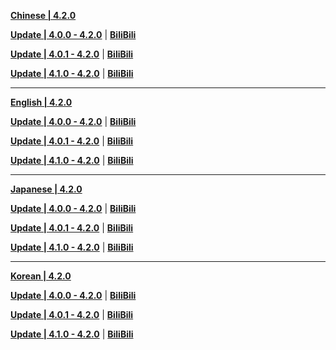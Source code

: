 **[Chinese | 4.2.0](https://autopatchcn.yuanshen.com/client_app/download/pc_zip/20231030130954_PsW6Fr19EHxBCeKn/Audio_Chinese_4.2.0.zip)**

**[Update | 4.0.0 - 4.2.0](https://autopatchcn.yuanshen.com/client_app/update/hk4e_cn/18/zh-cn_4.0.0_4.2.0_hdiff_BAnCWdVRFu9bpfyT.zip)** | **[BiliBili](https://autopatchcn.yuanshen.com/client_app/update/hk4e_cn/17/zh-cn_4.0.0_4.2.0_hdiff_O6yQ8X0UZMv92E4N.zip)**

**[Update | 4.0.1 - 4.2.0](https://autopatchcn.yuanshen.com/client_app/update/hk4e_cn/18/zh-cn_4.0.1_4.2.0_hdiff_LoQaDF4vJWqe83Rj.zip)** | **[BiliBili](https://autopatchcn.yuanshen.com/client_app/update/hk4e_cn/17/zh-cn_4.0.1_4.2.0_hdiff_Upe16KtS5alLv7z9.zip)**

**[Update | 4.1.0 - 4.2.0](https://autopatchcn.yuanshen.com/client_app/update/hk4e_cn/18/zh-cn_4.1.0_4.2.0_hdiff_nh9PQk51UuE7dmqH.zip)** | **[BiliBili](https://autopatchcn.yuanshen.com/client_app/update/hk4e_cn/17/zh-cn_4.1.0_4.2.0_hdiff_9vz5BDufZlb4ewaX.zip)**

---

**[English | 4.2.0](https://autopatchcn.yuanshen.com/client_app/download/pc_zip/20231030130954_PsW6Fr19EHxBCeKn/Audio_English(US)_4.2.0.zip)**

**[Update | 4.0.0 - 4.2.0](https://autopatchcn.yuanshen.com/client_app/update/hk4e_cn/18/en-us_4.0.0_4.2.0_hdiff_FbUiC7dHyxT69heu.zip)** | **[BiliBili](https://autopatchcn.yuanshen.com/client_app/update/hk4e_cn/17/en-us_4.0.0_4.2.0_hdiff_K2cgA53GSdBrW07o.zip)**

**[Update | 4.0.1 - 4.2.0](https://autopatchcn.yuanshen.com/client_app/update/hk4e_cn/18/en-us_4.0.1_4.2.0_hdiff_P2AjUcW35YgVSzm7.zip)** | **[BiliBili](https://autopatchcn.yuanshen.com/client_app/update/hk4e_cn/17/en-us_4.0.1_4.2.0_hdiff_I3eH9ARYGFpuKd1W.zip)**

**[Update | 4.1.0 - 4.2.0](https://autopatchcn.yuanshen.com/client_app/update/hk4e_cn/18/en-us_4.1.0_4.2.0_hdiff_mIywVGEvAY9qlkzt.zip)** | **[BiliBili](https://autopatchcn.yuanshen.com/client_app/update/hk4e_cn/17/en-us_4.1.0_4.2.0_hdiff_M3dT8g5tJN7rcaA9.zip)**

---

**[Japanese | 4.2.0](https://autopatchcn.yuanshen.com/client_app/download/pc_zip/20231030130954_PsW6Fr19EHxBCeKn/Audio_Japanese_4.2.0.zip)**

**[Update | 4.0.0 - 4.2.0](https://autopatchcn.yuanshen.com/client_app/update/hk4e_cn/18/ja-jp_4.0.0_4.2.0_hdiff_CRDUWqZ8lI4jBmXr.zip)** | **[BiliBili](https://autopatchcn.yuanshen.com/client_app/update/hk4e_cn/17/ja-jp_4.0.0_4.2.0_hdiff_LSByNOVAn2acPpwG.zip)**

**[Update | 4.0.1 - 4.2.0](https://autopatchcn.yuanshen.com/client_app/update/hk4e_cn/18/ja-jp_4.0.1_4.2.0_hdiff_Ff1OJI7gKveLWa3m.zip)** | **[BiliBili](https://autopatchcn.yuanshen.com/client_app/update/hk4e_cn/17/ja-jp_4.0.1_4.2.0_hdiff_2j5ZiBpLroI6DdK8.zip)**

**[Update | 4.1.0 - 4.2.0](https://autopatchcn.yuanshen.com/client_app/update/hk4e_cn/18/ja-jp_4.1.0_4.2.0_hdiff_oTbeQjA1fMXcZKzm.zip)** | **[BiliBili](https://autopatchcn.yuanshen.com/client_app/update/hk4e_cn/17/ja-jp_4.1.0_4.2.0_hdiff_jNTICzav3tmpLBSg.zip)**

---

**[Korean | 4.2.0](https://autopatchhk.yuanshen.com/client_app/download/pc_zip/20231030132335_iOEfPMcbrXpiA8Ca/Audio_Korean_4.2.0.zip)**

**[Update | 4.0.0 - 4.2.0](https://autopatchcn.yuanshen.com/client_app/update/hk4e_cn/18/ko-kr_4.0.0_4.2.0_hdiff_pGPzHR2MLQAIicOF.zipp)** | **[BiliBili](https://autopatchcn.yuanshen.com/client_app/update/hk4e_cn/17/ko-kr_4.0.0_4.2.0_hdiff_9JeL3vnChpBUSsdY.zip)**

**[Update | 4.0.1 - 4.2.0](https://autopatchcn.yuanshen.com/client_app/update/hk4e_cn/18/ko-kr_4.0.1_4.2.0_hdiff_ULIWs1KS7OyRH0GX.zip)** | **[BiliBili](https://autopatchcn.yuanshen.com/client_app/update/hk4e_cn/17/ko-kr_4.0.1_4.2.0_hdiff_NWMYiqAgoe1Oj9LJ.zip)**

**[Update | 4.1.0 - 4.2.0](https://autopatchcn.yuanshen.com/client_app/update/hk4e_cn/18/ko-kr_4.1.0_4.2.0_hdiff_iMCgobAXWZNP3wRy.zip)** | **[BiliBili](https://autopatchcn.yuanshen.com/client_app/update/hk4e_cn/17/ko-kr_4.1.0_4.2.0_hdiff_4Wi3o56dODLE0Tfh.zip)**
